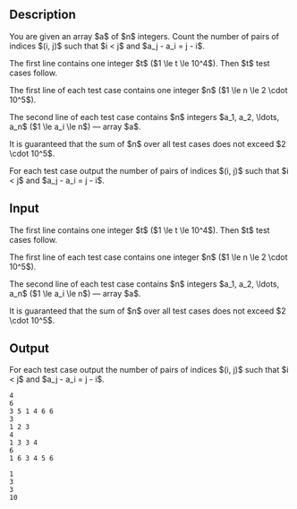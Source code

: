 ## Description

<div><p>You are given an array $a$ of $n$ integers. Count the number of pairs of indices $(i, j)$ such that $i &lt; j$ and $a_j - a_i = j - i$.</p></div><div class="input-specification"><p>The first line contains one integer $t$ ($1 \le t \le 10^4$). Then $t$ test cases follow.</p><p>The first line of each test case contains one integer $n$ ($1 \le n \le 2 \cdot 10^5$).</p><p>The second line of each test case contains $n$ integers $a_1, a_2, \ldots, a_n$ ($1 \le a_i \le n$)&nbsp;— array $a$.</p><p>It is guaranteed that the sum of $n$ over all test cases does not exceed $2 \cdot 10^5$.</p></div><div class="output-specification"><p>For each test case output the number of pairs of indices $(i, j)$ such that $i &lt; j$ and $a_j - a_i = j - i$.</p></div>

## Input

<p>The first line contains one integer $t$ ($1 \le t \le 10^4$). Then $t$ test cases follow.</p><p>The first line of each test case contains one integer $n$ ($1 \le n \le 2 \cdot 10^5$).</p><p>The second line of each test case contains $n$ integers $a_1, a_2, \ldots, a_n$ ($1 \le a_i \le n$)&nbsp;— array $a$.</p><p>It is guaranteed that the sum of $n$ over all test cases does not exceed $2 \cdot 10^5$.</p>

## Output

<p>For each test case output the number of pairs of indices $(i, j)$ such that $i &lt; j$ and $a_j - a_i = j - i$.</p>





```input1
4
6
3 5 1 4 6 6
3
1 2 3
4
1 3 3 4
6
1 6 3 4 5 6
```




```output1
1
3
3
10
```


